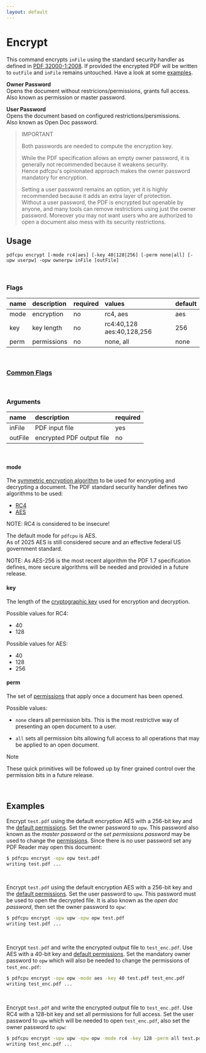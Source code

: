 ```yaml
---
layout: default
---
```


# Encrypt

This command encrypts `inFile` using the standard security handler as defined in [PDF 32000-1:2008](https://www.adobe.com/content/dam/acom/en/devnet/pdf/pdfs/PDF32000_2008.pdf). If provided the encrypted PDF will be written to `outFile` and `inFile` remains untouched. Have a look at some [examples](#examples).

**Owner Password** <br>
Opens the document without restricions/permissions, grants full access. <br>
Also known as permission or master password. 

**User Password** <br>
Opens the document based on configured restrictions/persmissions. <br>
Also known as Open Doc password.


> IMPORTANT
>
> Both passwords are needed to compute the encryption key.
>
> While the PDF specification allows an empty owner password, it is generally not recommended because it weakens security. <br>
> Hence pdfcpu's opinionated approach makes the owner password mandatory for encryption.
>
> Setting a user password remains an option, yet it is highly recommended because it adds an extra layer of protection.<br>
> Without a user password, the PDF is encrypted but openable by anyone, and many tools can remove restrictions using just the owner password.
> Moreover you may not want users who are authorized to open a document also mess with its security restrictions.

## Usage

```
pdfcpu encrypt [-mode rc4|aes] [-key 40|128|256] [-perm none|all] [-upw userpw] -opw ownerpw inFile [outFile]
```

<br>

### Flags

| name                                            | description     | required | values         |default
|:------------------------------------------------|:----------------|:---------|:---------------|:------
| mode                             | encryption   | no              | rc4, aes | aes
| key                              | key length   | no              | rc4:40,128 aes:40,128,256        | 256
| perm                             | permissions  | no              | none, all | none

<br>

### [Common Flags](../getting_started/common_flags)

<br>

### Arguments

| name         | description               | required
|:-------------|:--------------------------|:--------
| inFile       | PDF input file            | yes
| outFile      | encrypted PDF output file | no

<br>

#### mode

The [symmetric encryption algorithm](https://en.wikipedia.org/wiki/Symmetric-key_algorithm) to be used for encrypting and decrypting a document. The PDF standard security handler defines two algorithms to be used: 

* [RC4](https://en.wikipedia.org/wiki/RC4)
* [AES](https://en.wikipedia.org/wiki/Advanced_Encryption_Standard)

NOTE: RC4 is considered to be insecure!

The default mode for `pdfcpu` is AES.<br>
As of 2025 AES is still considered secure and an effective federal US government standard.

NOTE: As AES-256 is the most recent algorithm the PDF 1.7 specification defines, more secure algorithms will be needed and provided in a future release.

#### key

The length of the [cryptographic key](https://en.wikipedia.org/wiki/Key_(cryptography)) used for encryption and decryption.

Possible values for RC4:

* 40
* 128

Possible values for AES:

* 40
* 128
* 256

#### perm

The set of [permissions](perm_list.md) that apply once a document has been opened.

Possible values:
* `none` clears all permission bits. This is the most restrictive way of presenting an open document to a user.

* `all` sets all permission bits allowing full access to all operations that may be applied to an open document.

> [!NOTE]
> These quick primitives will be followed up by finer grained control over the permission bits in a future release.

<br>

## Examples

Encrypt `test.pdf` using the default encryption AES with a 256-bit key and the [default permissions]().
Set the owner password to `opw`. This password also known as the *master password* or the *set permissions password* may be used to change the [permissions](). Since there is no user password set any PDF Reader may open this document:

```sh
$ pdfcpu encrypt -opw opw test.pdf
writing test.pdf ...
```

<br>

Encrypt `test.pdf` using the default encryption AES with a 256-bit key and the [default permissions]().
Set the user password to `upw`. This password must be used to open the decrypted file. It is also known as the *open doc password*, then
set the owner password to `opw`:

```sh
$ pdfcpu encrypt -upw upw -opw opw test.pdf
writing test.pdf ...
```

<br>

Encrypt `test.pdf` and write the encrypted output file to `test_enc.pdf`. Use AES with a 40-bit key and [default permissions]().
Set the mandatory owner password to `opw` which will also be needed to change the permissions of `test_enc.pdf`:

```sh
$ pdfcpu encrypt -opw opw -mode aes -key 40 test.pdf test_enc.pdf
writing test_enc.pdf ...
```

<br>

Encrypt `test.pdf` and write the encrypted output file to `test_enc.pdf`. Use RC4 with a 128-bit key and set all permissions for full access.
Set the user password to `upw` which will be needed to open `test_enc.pdf`, also set the owner password to `opw`:

```sh
$ pdfcpu encrypt -upw upw -opw opw -mode rc4 -key 128 -perm all test.pdf test_enc.pdf
writing test_enc.pdf ...
```
